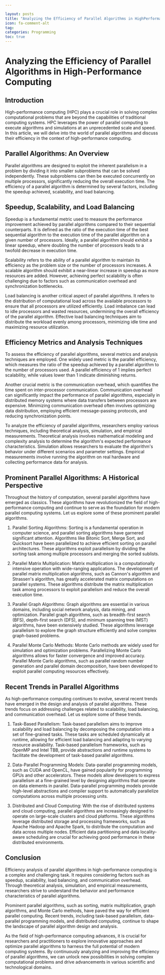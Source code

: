 ```yaml
---

layout: posts
title: "Analyzing the Efficiency of Parallel Algorithms in HighPerformance Computing"
icon: fa-comment-alt
tag:      
categories: Programming
toc: true
---
```




# Analyzing the Efficiency of Parallel Algorithms in High-Performance Computing

## Introduction

High-performance computing (HPC) plays a crucial role in solving complex computational problems that are beyond the capabilities of traditional computing systems. HPC leverages the power of parallel computing to execute algorithms and simulations at an unprecedented scale and speed. In this article, we will delve into the world of parallel algorithms and discuss their efficiency in the context of high-performance computing.

## Parallel Algorithms: An Overview

Parallel algorithms are designed to exploit the inherent parallelism in a problem by dividing it into smaller subproblems that can be solved independently. These subproblems can then be executed concurrently on multiple processors, significantly reducing the overall execution time. The efficiency of a parallel algorithm is determined by several factors, including the speedup achieved, scalability, and load balancing.

## Speedup, Scalability, and Load Balancing

Speedup is a fundamental metric used to measure the performance improvement achieved by parallel algorithms compared to their sequential counterparts. It is defined as the ratio of the execution time of the best sequential algorithm to the execution time of the parallel algorithm on a given number of processors. Ideally, a parallel algorithm should exhibit a linear speedup, where doubling the number of processors leads to a twofold decrease in execution time.

Scalability refers to the ability of a parallel algorithm to maintain its efficiency as the problem size or the number of processors increases. A scalable algorithm should exhibit a near-linear increase in speedup as more resources are added. However, achieving perfect scalability is often challenging due to factors such as communication overhead and synchronization bottlenecks.

Load balancing is another critical aspect of parallel algorithms. It refers to the distribution of computational load across the available processors to ensure that all processors are utilized efficiently. Load imbalance can lead to idle processors and wasted resources, undermining the overall efficiency of the parallel algorithm. Effective load balancing techniques aim to distribute the workload evenly among processors, minimizing idle time and maximizing resource utilization.

## Efficiency Metrics and Analysis Techniques

To assess the efficiency of parallel algorithms, several metrics and analysis techniques are employed. One widely used metric is the parallel efficiency, which measures the ratio of the speedup achieved by a parallel algorithm to the number of processors used. A parallel efficiency of 1 implies perfect scalability, while values lower than 1 indicate diminishing returns.

Another crucial metric is the communication overhead, which quantifies the time spent on inter-processor communication. Communication overhead can significantly impact the performance of parallel algorithms, especially in distributed memory systems where data transfers between processors are expensive. Minimizing communication overhead often involves optimizing data distribution, employing efficient message-passing protocols, and reducing synchronization points.

To analyze the efficiency of parallel algorithms, researchers employ various techniques, including theoretical analysis, simulation, and empirical measurements. Theoretical analysis involves mathematical modeling and complexity analysis to determine the algorithm's expected performance characteristics. Simulation allows researchers to evaluate the algorithm's behavior under different scenarios and parameter settings. Empirical measurements involve running the algorithm on real hardware and collecting performance data for analysis.

## Prominent Parallel Algorithms: A Historical Perspective

Throughout the history of computation, several parallel algorithms have emerged as classics. These algorithms have revolutionized the field of high-performance computing and continue to serve as the foundation for modern parallel computing systems. Let us explore some of these prominent parallel algorithms.

1. Parallel Sorting Algorithms: Sorting is a fundamental operation in computer science, and parallel sorting algorithms have garnered significant attention. Algorithms like Bitonic Sort, Merge Sort, and Quicksort have been parallelized to achieve efficient sorting on parallel architectures. These algorithms exploit parallelism by dividing the sorting task among multiple processors and merging the sorted sublists.

2. Parallel Matrix Multiplication: Matrix multiplication is a computationally intensive operation with wide-ranging applications. The development of parallel matrix multiplication algorithms, such as Cannon's algorithm and Strassen's algorithm, has greatly accelerated matrix computations on parallel systems. These algorithms distribute the matrix multiplication task among processors to exploit parallelism and reduce the overall execution time.

3. Parallel Graph Algorithms: Graph algorithms are essential in various domains, including social network analysis, data mining, and optimization. Parallel graph algorithms, such as breadth-first search (BFS), depth-first search (DFS), and minimum spanning tree (MST) algorithms, have been extensively studied. These algorithms leverage parallelism to explore the graph structure efficiently and solve complex graph-based problems.

4. Parallel Monte Carlo Methods: Monte Carlo methods are widely used for simulation and optimization problems. Parallelizing Monte Carlo algorithms allows for faster convergence and improved accuracy. Parallel Monte Carlo algorithms, such as parallel random number generation and parallel domain decomposition, have been developed to exploit parallel computing resources effectively.

## Recent Trends in Parallel Algorithms

As high-performance computing continues to evolve, several recent trends have emerged in the design and analysis of parallel algorithms. These trends focus on addressing challenges related to scalability, load balancing, and communication overhead. Let us explore some of these trends.

1. Task-Based Parallelism: Task-based parallelism aims to improve scalability and load balancing by decomposing the computation into a set of fine-grained tasks. These tasks are scheduled dynamically at runtime, allowing for efficient load balancing and adapting to varying resource availability. Task-based parallelism frameworks, such as OpenMP and Intel TBB, provide abstractions and runtime systems to facilitate the development of task-based parallel algorithms.

2. Data-Parallel Programming Models: Data-parallel programming models, such as CUDA and OpenCL, have gained popularity for programming GPUs and other accelerators. These models allow developers to express parallelism at a fine-grained level by designing algorithms that operate on data elements in parallel. Data-parallel programming models provide high-level abstractions and compiler support to automatically parallelize computations across multiple processing units.

3. Distributed and Cloud Computing: With the rise of distributed systems and cloud computing, parallel algorithms are increasingly designed to operate on large-scale clusters and cloud platforms. These algorithms leverage distributed storage and processing frameworks, such as Apache Hadoop and Apache Spark, to distribute the computation and data across multiple nodes. Efficient data partitioning and data locality-aware scheduling are crucial for achieving good performance in these distributed environments.

## Conclusion

Efficiency analysis of parallel algorithms in high-performance computing is a complex and challenging task. It requires considering factors such as speedup, scalability, load balancing, and communication overhead. Through theoretical analysis, simulation, and empirical measurements, researchers strive to understand the behavior and performance characteristics of parallel algorithms.

Prominent parallel algorithms, such as sorting, matrix multiplication, graph algorithms, and Monte Carlo methods, have paved the way for efficient parallel computing. Recent trends, including task-based parallelism, data-parallel programming models, and distributed computing, continue to shape the landscape of parallel algorithm design and analysis.

As the field of high-performance computing advances, it is crucial for researchers and practitioners to explore innovative approaches and optimize parallel algorithms to harness the full potential of modern computing systems. By continuously analyzing and improving the efficiency of parallel algorithms, we can unlock new possibilities in solving complex computational problems and drive advancements in various scientific and technological domains.